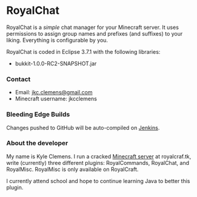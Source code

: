 RoyalChat
=========

RoyalChat is a *simple* chat manager for your Minecraft server. It uses permissions to assign group names and prefixes (and suffixes) to your liking. Everything is configurable by you.

RoyalChat is coded in Eclipse 3.7.1 with the following libraries:

 * bukkit-1.0.0-RC2-SNAPSHOT.jar

### Contact

 * Email: jkc.clemens@gmail.com
 * Minecraft username: jkcclemens

### Bleeding Edge Builds

Changes pushed to GitHub will be auto-compiled on [Jenkins](http://royalcraftci.no-ip.org).

### About the developer

My name is Kyle Clemens. I run a cracked [Minecraft server](http://royalcraf.tk) at royalcraf.tk, write (currently) three different plugins: RoyalCommands, RoyalChat, and RoyalMisc.
RoyalMisc is only available on RoyalCraft.

I currently attend school and hope to continue learning Java to better this plugin.
